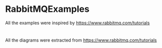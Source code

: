 # RabbitMQExamples
All the examples were inspired by https://www.rabbitmq.com/tutorials
#
All the diagrams were extracted from https://www.rabbitmq.com/tutorials
